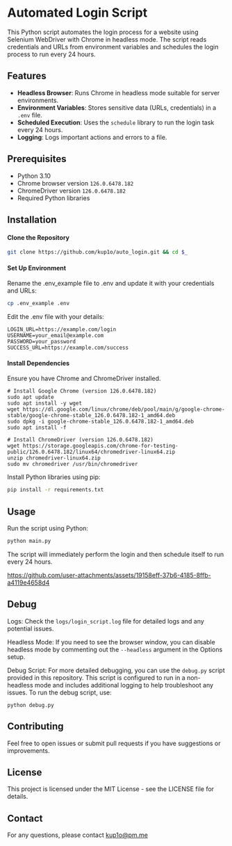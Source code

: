 # Automated Login Script

This Python script automates the login process for a website using Selenium WebDriver with Chrome in headless mode. The script reads credentials and URLs from environment variables and schedules the login process to run every 24 hours.

## Features

- **Headless Browser**: Runs Chrome in headless mode suitable for server environments.
- **Environment Variables**: Stores sensitive data (URLs, credentials) in a `.env` file.
- **Scheduled Execution**: Uses the `schedule` library to run the login task every 24 hours.
- **Logging**: Logs important actions and errors to a file.

## Prerequisites

- Python 3.10
- Chrome browser version `126.0.6478.182`
- ChromeDriver version `126.0.6478.182`
- Required Python libraries

## Installation

#### Clone the Repository

   ```sh
   git clone https://github.com/kup1o/auto_login.git && cd $_
   ```

#### Set Up Environment

Rename the .env_example file to .env and update it with your credentials and URLs:

```sh
cp .env_example .env
```

Edit the .env file with your details:

```env
LOGIN_URL=https://example.com/login
USERNAME=your_email@example.com
PASSWORD=your_password
SUCCESS_URL=https://example.com/success
```

#### Install Dependencies

Ensure you have Chrome and ChromeDriver installed.

```
# Install Google Chrome (version 126.0.6478.182)
sudo apt update
sudo apt install -y wget
wget https://dl.google.com/linux/chrome/deb/pool/main/g/google-chrome-stable/google-chrome-stable_126.0.6478.182-1_amd64.deb
sudo dpkg -i google-chrome-stable_126.0.6478.182-1_amd64.deb
sudo apt install -f

# Install ChromeDriver (version 126.0.6478.182)
wget https://storage.googleapis.com/chrome-for-testing-public/126.0.6478.182/linux64/chromedriver-linux64.zip
unzip chromedriver-linux64.zip
sudo mv chromedriver /usr/bin/chromedriver
```

Install Python libraries using pip:

```sh
pip install -r requirements.txt
```

## Usage

Run the script using Python:

```sh
python main.py
```

The script will immediately perform the login and then schedule itself to run every 24 hours.

https://github.com/user-attachments/assets/19158eff-37b6-4185-8ffb-a4119e4658d4

## Debug

Logs: Check the `logs/login_script.log` file for detailed logs and any potential issues.

Headless Mode: If you need to see the browser window, you can disable headless mode by commenting out the `--headless` argument in the Options setup.

Debug Script: For more detailed debugging, you can use the `debug.py` script provided in this repository. This script is configured to run in a non-headless mode and includes additional logging to help troubleshoot any issues. To run the debug script, use:

```
python debug.py
```

## Contributing
Feel free to open issues or submit pull requests if you have suggestions or improvements.

## License
This project is licensed under the MIT License - see the LICENSE file for details.

## Contact
For any questions, please contact kup1o@pm.me
